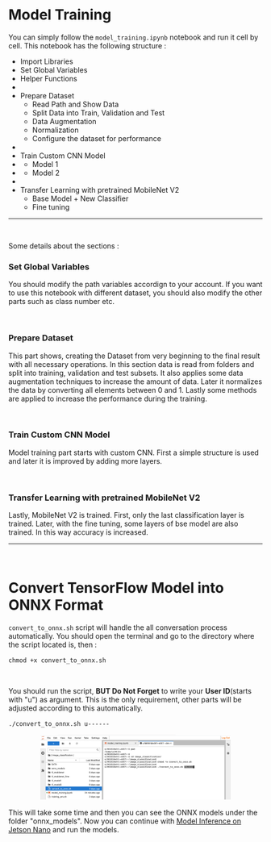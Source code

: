 # Model Training

You can simply follow the `model_training.ipynb` notebook and run it cell by cell. This notebook has the following structure : 

- Import Libraries
- Set Global Variables
- Helper Functions
- 
- Prepare Dataset
  - Read Path and Show Data
  - Split Data into Train, Validation and Test
  - Data Augmentation
  - Normalization
  - Configure the dataset for performance
- 
- Train Custom CNN Model
- - Model 1
- - Model 2
- 
- Transfer Learning with pretrained MobileNet V2
  - Base Model + New Classifier
  - Fine tuning

---

</br>

Some details about the sections : 

### Set Global Variables
You should modify the path variables accordign to your account. If you want to use this notebook with different dataset, you should also modify the other parts such as class number etc.

</br>

### Prepare Dataset
This part shows, creating the Dataset from very beginning to the final result with all necessary operations. In this section data is read from folders and split into training, validation and test subsets. It also applies some data augmentation techniques to increase the amount of data. Later it normalizes the data by converting all elements between 0 and 1. Lastly some methods are applied to increase the performance during the training.

</br>

### Train Custom CNN Model
Model training part starts with custom CNN. First a simple structure is used and later it is improved by adding more layers.

</br>

### Transfer Learning with pretrained MobileNet V2
Lastly, MobileNet V2 is trained. First, only the last classification layer is trained. Later, with the fine tuning, some layers of bse model are also trained. In this way accuracy is increased.

---
</br>

# Convert TensorFlow Model into ONNX Format

`convert_to_onnx.sh` script will handle the all conversation process automatically. You should open the terminal and go to the directory where the script located is, then : 
```
chmod +x convert_to_onnx.sh
```

</br>

You should run the script, **BUT Do Not Forget** to write your **User ID**(starts with "u") as argument. This is the only requirement, other parts will be adjusted according to this automatically.
```
./convert_to_onnx.sh u------
```

<p align="center">
<img src="figures/convert_to_onnx.png"  width="75%" height="75%" >
</p>

This will take some time and then you can see the ONNX models under the folder "onnx_models". Now you can continue with [Model Inference on Jetson Nano](XXX) and run the models.
